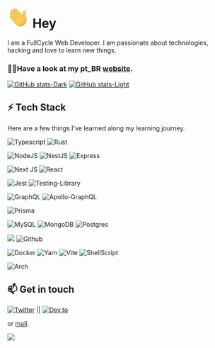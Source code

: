 # <img src="https://raw.githubusercontent.com/ABSphreak/ABSphreak/master/gifs/Hi.gif" width="50px">  Hey

I am a FullCycle Web Developer. I am passionate about technologies, hacking and love to learn new things.

### 👨‍💻Have a look at my pt_BR  [website](https://wilsantana.dev/).

[![GitHub stats-Dark](https://github-readme-stats.vercel.app/api?username=wilsntn&show_icons=true&theme=dark&count_private=true#gh-dark-mode-only)](https://github.com/anuraghazra/github-readme-stats#gh-dark-mode-only)
[![GitHub stats-Light](https://github-readme-stats.vercel.app/api?username=wilsntn&show_icons=true&theme=default&count_private=true#gh-light-mode-only)](https://github.com/anuraghazra/github-readme-stats#gh-light-mode-only)

## ⚡ Tech Stack

Here are a few things I've learned along my learning journey.


 ![Typescript](https://img.shields.io/badge/TypeScript-3178C6?logo=TypeScript&logoColor=FFF&style=for-the-badge) ![Rust](https://img.shields.io/badge/rust-%23000000.svg?style=for-the-badge&logo=rust&logoColor=white)
  
   ![NodeJS](https://img.shields.io/badge/Node.js-43853D?style=for-the-badge&logo=node.js&logoColor=white) ![NestJS](https://img.shields.io/badge/nestjs-%23E0234E.svg?style=for-the-badge&logo=nestjs&logoColor=white) ![Express](https://img.shields.io/badge/Express.js-404D59?style=for-the-badge)
  
  ![Next JS](https://img.shields.io/badge/Next-black?style=for-the-badge&logo=next.js&logoColor=white) ![React](https://img.shields.io/badge/react-%2320232a.svg?style=for-the-badge&logo=react&logoColor=%2361DAFB) 
  
 ![Jest](https://img.shields.io/badge/-jest-%23C21325?style=for-the-badge&logo=jest&logoColor=white) ![Testing-Library](https://img.shields.io/badge/-TestingLibrary-%23E33332?style=for-the-badge&logo=testing-library&logoColor=white)
 
 ![GraphQL](https://img.shields.io/badge/-GraphQL-E10098?style=for-the-badge&logo=graphql&logoColor=white) ![Apollo-GraphQL](https://img.shields.io/badge/-ApolloGraphQL-311C87?style=for-the-badge&logo=apollo-graphql)
 
 ![Prisma](https://img.shields.io/badge/Prisma-3982CE?style=for-the-badge&logo=Prisma&logoColor=white)
 
 ![MySQL](https://img.shields.io/badge/MySQL-00000F?style=for-the-badge&logo=mysql&logoColor=white) ![MongoDB](https://img.shields.io/badge/MongoDB-4EA94B?style=for-the-badge&logo=mongodb&logoColor=white) ![Postgres](https://img.shields.io/badge/postgres-%23316192.svg?style=for-the-badge&logo=postgresql&logoColor=white)

 ![](https://img.shields.io/badge/git%20-%23F05033.svg?&style=for-the-badge&logo=git&logoColor=white)  ![Github](https://img.shields.io/badge/github%20-%23121011.svg?&style=for-the-badge&logo=github&logoColor=white) 
   
 ![Docker](https://img.shields.io/badge/docker%20-%230db7ed.svg?&style=for-the-badge&logo=docker&logoColor=white) ![Yarn](https://img.shields.io/badge/yarn-%232C8EBB.svg?style=for-the-badge&logo=yarn&logoColor=white) ![Vite](https://img.shields.io/badge/vite-%23646CFF.svg?style=for-the-badge&logo=vite&logoColor=white) ![ShellScript](https://img.shields.io/badge/Shell_Script-121011?style=for-the-badge&logo=gnu-bash&logoColor=white)
 
 ![Arch](https://img.shields.io/badge/Arch%20Linux-1793D1?logo=arch-linux&logoColor=fff&style=for-the-badge)
 

## 📫 Get in touch
[![Twitter](https://img.shields.io/badge/Facebook-1DA1F2?style=for-the-badge&logo=facebook&logoColor=white)](https://www.facebook.com/wilsntn/) || [![Dev.to](https://img.shields.io/badge/dev.to-0A0A0A?style=for-the-badge&logo=dev.to&logoColor=white)](https://dev.to/wilsntn)


 or  [mail](mailto:wilcson.denner@gmail.com).



![](https://api.visitorbadge.io/api/VisitorHit?user=wilsntn&repo=github-visitors-badge&countColor=black)

